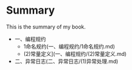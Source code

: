 # Summary

This is the summary of my book.

* 一、编程规约
  *  1命名规约(一、编程规约/1命名规约.md)  
  *  (2)常量定义](一、编程规约/(2)常量定义.md)  
* 二、异常日志(二、异常日志/(1)异常处理.md)
